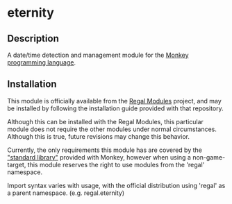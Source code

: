 eternity
========

## Description
A date/time detection and management module for the [Monkey programming language](https://github.com/blitz-research/monkey).

## Installation
This module is officially available from the [Regal Modules](https://github.com/Regal-Internet-Brothers/regal-modules#regal-modules) project, and may be installed by following the installation guide provided with that repository.

Although this can be installed with the Regal Modules, this particular module does not require the other modules under normal circumstances. Although this is true, future revisions may change this behavior.

Currently, the only requirements this module has are covered by the ["standard library"](https://github.com/blitz-research/monkey/tree/develop/modules) provided with Monkey, however when using a non-game-target, this module reserves the right to use modules from the 'regal' namespace.

Import syntax varies with usage, with the official distribution using 'regal' as a parent namespace. (e.g. regal.eternity)
